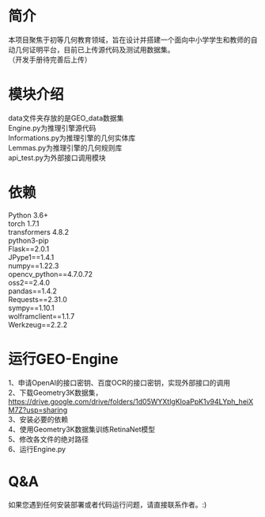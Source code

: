 # 简介
本项目聚焦于初等几何教育领域，旨在设计并搭建一个面向中小学学生和教师的自动几何证明平台，目前已上传源代码及测试用数据集。<br>（开发手册待完善后上传）
# 模块介绍
data文件夹存放的是GEO_data数据集<br>
Engine.py为推理引擎源代码<br>
Informations.py为推理引擎的几何实体库<br>
Lemmas.py为推理引擎的几何规则库<br>
api_test.py为外部接口调用模块<br>
# 依赖
Python 3.6+ <br>
torch 1.7.1<br>
transformers 4.8.2<br>
python3-pip<br>
Flask==2.0.1<br>
JPype1==1.4.1<br>
numpy==1.22.3<br>
opencv_python==4.7.0.72<br>
oss2==2.4.0<br>
pandas==1.4.2<br>
Requests==2.31.0<br>
sympy==1.10.1<br>
wolframclient==1.1.7<br>
Werkzeug==2.2.2<br>
# 运行GEO-Engine
1、申请OpenAI的接口密钥、百度OCR的接口密钥，实现外部接口的调用<br>
2、下载Geometry3K数据集，https://drive.google.com/drive/folders/1d05WYXtlgKIoaPpK1v94LYph_heiXM7Z?usp=sharing<br>
3、安装必要的依赖<br>
4、使用Geometry3K数据集训练RetinaNet模型<br>
5、修改各文件的绝对路径<br>
6、运行Engine.py<br>
# Q&A
如果您遇到任何安装部署或者代码运行问题，请直接联系作者。:)
